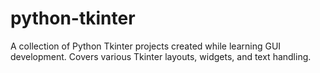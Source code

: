 # python-tkinter
A collection of Python Tkinter projects created while learning GUI development. Covers various Tkinter layouts, widgets, and text handling.
